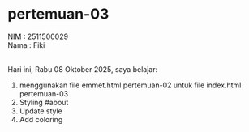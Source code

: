 # pertemuan-03

NIM : 2511500029<br>
Nama : Fiki <br><br>

Hari ini, Rabu 08 Oktober 2025, saya belajar:
<ol>
    <li>menggunakan file emmet.html pertemuan-02 untuk file index.html pertemuan-03</li>
    <li>Styling #about</li>
    <li>Update style</li>
    <li>Add coloring</li>
</ol>    